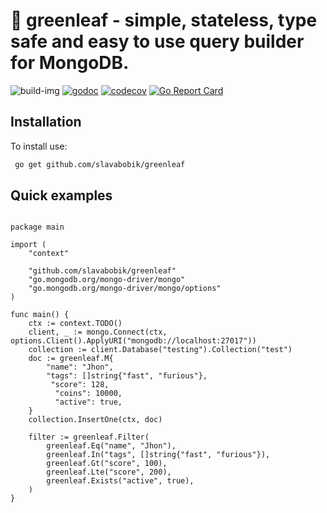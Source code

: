 # 🌱 greenleaf - simple, stateless, type safe and easy to use query builder for MongoDB.

![build-img](https://github.com/slavabobik/greenleaf/actions/workflows/build.yml/badge.svg)
[![godoc](https://godoc.org/github.com/slavabobik/greenleaf?status.png)](https://godoc.org/github.com/slavabobik/greenleaf)
[![codecov](https://codecov.io/gh/slavabobik/greenleaf/branch/master/graph/badge.svg?token=XQ85I8ANL5)](https://codecov.io/gh/slavabobik/greenleaf)
[![Go Report Card](https://goreportcard.com/badge/github.com/slavabobik/greenleaf)](https://goreportcard.com/report/github.com/slavabobik/greenleaf)
    

## Installation
To install use:

```bash
 go get github.com/slavabobik/greenleaf
```   


## Quick examples

```golang

package main

import (
	"context"

	"github.com/slavabobik/greenleaf"
	"go.mongodb.org/mongo-driver/mongo"
	"go.mongodb.org/mongo-driver/mongo/options"
)

func main() {
	ctx := context.TODO()
	client, _ := mongo.Connect(ctx, options.Client().ApplyURI("mongodb://localhost:27017"))
	collection := client.Database("testing").Collection("test")
	doc := greenleaf.M{
		"name": "Jhon", 
		"tags": []string{"fast", "furious"},
		 "score": 128,
		  "coins": 10000, 
		  "active": true,
	}
	collection.InsertOne(ctx, doc)

	filter := greenleaf.Filter(
		greenleaf.Eq("name", "Jhon"),
		greenleaf.In("tags", []string{"fast", "furious"}),
		greenleaf.Gt("score", 100),
		greenleaf.Lte("score", 200),
		greenleaf.Exists("active", true),
	)
}

```
